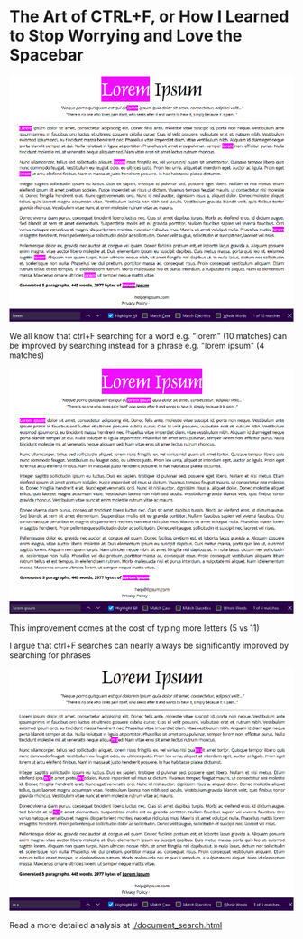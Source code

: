 # The Art of CTRL+F, or How I Learned to Stop Worrying and Love the Spacebar

!["lorem" search example yielding 10 matches](/static/lipsum-lorem-search.png)

We all know that ctrl+F searching for a word e.g. "lorem" (10 matches) can be improved by searching instead for a phrase e.g. "lorem ipsum" (4 matches)

!["lorem" search example yielding 4 matches](/static/lipsum-lorem-ipsum-search.png)

This improvement comes at the cost of typing more letters (5 vs 11)

I argue that ctrl+F searches can nearly always be significantly improved by searching for phrases

!["m s" search example yielding 5 matches](/static/lipsum-m-i-search.png)

Read a more detailed analysis at [./document_search.html](/static/research/document_search.html)
